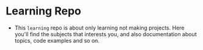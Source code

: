# Learning Repo
- This `learning` repo is about only learning not making projects. Here you'll find the subjects that interests you, and also documentation about topics, code examples and so on.